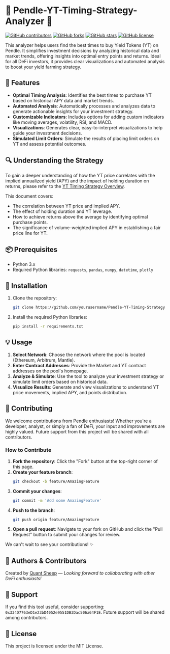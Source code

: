 # 🌟 Pendle-YT-Timing-Strategy-Analyzer 🌟

[![GitHub contributors](https://img.shields.io/github/contributors/yourusername/Pendle-YT-Timing-Strategy-Analyzer)](https://github.com/labrinyang/Pendle-YT-Timing-Strategy-Analyzer/graphs/contributors)
[![GitHub forks](https://img.shields.io/github/forks/yourusername/Pendle-YT-Timing-Strategy-Analyzer)](https://github.com/labrinyang/Pendle-YT-Timing-Strategy-Analyzer/network)
[![GitHub stars](https://img.shields.io/github/stars/yourusername/Pendle-YT-Timing-Strategy-Analyzer)](https://github.com/labrinyang/Pendle-YT-Timing-Strategy-Analyzer/stargazers)
[![GitHub license](https://img.shields.io/github/license/yourusername/Pendle-YT-Timing-Strategy-Analyzer)](https://github.com/labrinyang/Pendle-YT-Timing-Strategy-Analyzer/blob/main/LICENSE)

This analyzer helps users find the best times to buy Yield Tokens (YT) on Pendle. It simplifies investment decisions by analyzing historical data and market trends, offering insights into optimal entry points and returns. Ideal for all DeFi investors, it provides clear visualizations and automated analysis to boost your yield farming strategy.

## 🎯 Features
- **Optimal Timing Analysis**: Identifies the best times to purchase YT based on historical APY data and market trends.
- **Automated Analysis**: Automatically processes and analyzes data to generate actionable insights for your investment strategy.
- **Customizable Indicators**: Includes options for adding custom indicators like moving averages, volatility, RSI, and MACD.
- **Visualizations**: Generates clear, easy-to-interpret visualizations to help guide your investment decisions.
- **Simulated Limit Orders**: Simulate the results of placing limit orders on YT and assess potential outcomes.

## 🔍 Understanding the Strategy

To gain a deeper understanding of how the YT price correlates with the implied annualized yield (APY) and the impact of holding duration on returns, please refer to the [YT Timing Strategy Overview](https://docs.google.com/document/d/1MUHDZqcMZwv5h4CJwk_2LLev8zy6GjbSdevnAwpG0LE/edit?usp=sharing).

This document covers:
- The correlation between YT price and implied APY.
- The effect of holding duration and YT leverage.
- How to achieve returns above the average by identifying optimal purchase points.
- The significance of volume-weighted implied APY in establishing a fair price line for YT.

## 📦 Prerequisites
- Python 3.x
- Required Python libraries: `requests`, `pandas`, `numpy`, `datetime`, `plotly`

## 🚀 Installation
1. Clone the repository:
   ```bash
   git clone https://github.com/yourusername/Pendle-YT-Timing-Strategy-Analyzer.git
   ```
2. Install the required Python libraries:
   ```bash
   pip install -r requirements.txt
   ```

## 💡 Usage
1. **Select Network**: Choose the network where the pool is located (Ethereum, Arbitrum, Mantle).
2. **Enter Contract Addresses**: Provide the Market and YT contract addresses on the pool's homepage.
3. **Analyze & Simulate**: Use the tool to analyze your investment strategy or simulate limit orders based on historical data.
4. **Visualize Results**: Generate and view visualizations to understand YT price movements, implied APY, and points distribution.

## 🤝 Contributing
We welcome contributions from Pendle enthusiasts! Whether you're a developer, analyst, or simply a fan of DeFi, your input and improvements are highly valued. Future support from this project will be shared with all contributors.

### How to Contribute
1. **Fork the repository**: Click the "Fork" button at the top-right corner of this page.
2. **Create your feature branch**: 
   ```bash
   git checkout -b feature/AmazingFeature
   ```
3. **Commit your changes**:
   ```bash
   git commit -m 'Add some AmazingFeature'
   ```
4. **Push to the branch**:
   ```bash
   git push origin feature/AmazingFeature
   ```
5. **Open a pull request**: Navigate to your fork on GitHub and click the "Pull Request" button to submit your changes for review.

We can't wait to see your contributions! ✨

## 👥 Authors & Contributors
Created by [Quant Sheep](https://twitter.com/quant_sheep?t=KqHtg0lNFy-sejP_dFOUXg&s=09) — *Looking forward to collaborating with other DeFi enthusiasts!*

## 💸 Support
If you find this tool useful, consider supporting: `0x334D7763eD1e23bD4052e9551DB3Dac506a64F1E`. Future support will be shared among contributors.

## 📜 License
This project is licensed under the MIT License.
